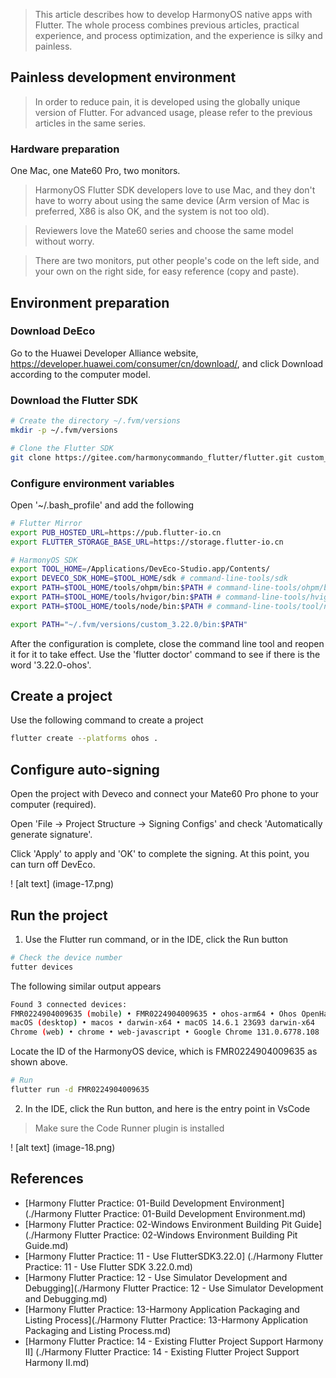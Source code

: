 > This article describes how to develop HarmonyOS native apps with Flutter. The whole process combines previous articles, practical experience, and process optimization, and the experience is silky and painless.

## Painless development environment

> In order to reduce pain, it is developed using the globally unique version of Flutter. For advanced usage, please refer to the previous articles in the same series.

### Hardware preparation

One Mac, one Mate60 Pro, two monitors.

> HarmonyOS Flutter SDK developers love to use Mac, and they don't have to worry about using the same device (Arm version of Mac is preferred, X86 is also OK, and the system is not too old).

> Reviewers love the Mate60 series and choose the same model without worry.

> There are two monitors, put other people's code on the left side, and your own on the right side, for easy reference (copy and paste).

## Environment preparation

### Download DeEco
Go to the Huawei Developer Alliance website, https://developer.huawei.com/consumer/cn/download/, and click Download according to the computer model.

### Download the Flutter SDK

```bash
# Create the directory ~/.fvm/versions
mkdir -p ~/.fvm/versions

# Clone the Flutter SDK
git clone https://gitee.com/harmonycommando_flutter/flutter.git custom_3.22.0
```
### Configure environment variables

Open '~/.bash_profile' and add the following

```bash
# Flutter Mirror
export PUB_HOSTED_URL=https://pub.flutter-io.cn
export FLUTTER_STORAGE_BASE_URL=https://storage.flutter-io.cn

# HarmonyOS SDK
export TOOL_HOME=/Applications/DevEco-Studio.app/Contents/
export DEVECO_SDK_HOME=$TOOL_HOME/sdk # command-line-tools/sdk
export PATH=$TOOL_HOME/tools/ohpm/bin:$PATH # command-line-tools/ohpm/bin
export PATH=$TOOL_HOME/tools/hvigor/bin:$PATH # command-line-tools/hvigor/bin
export PATH=$TOOL_HOME/tools/node/bin:$PATH # command-line-tools/tool/node/bin

export PATH="~/.fvm/versions/custom_3.22.0/bin:$PATH"
```

After the configuration is complete, close the command line tool and reopen it for it to take effect. Use the 'flutter doctor' command to see if there is the word '3.22.0-ohos'.

## Create a project

Use the following command to create a project

```bash
flutter create --platforms ohos .
```

## Configure auto-signing

Open the project with Deveco and connect your Mate60 Pro phone to your computer (required).

Open 'File -> Project Structure -> Signing Configs' and check 'Automatically generate signature'.

Click 'Apply' to apply and 'OK' to complete the signing. At this point, you can turn off DevEco.

! [alt text] (image-17.png)

## Run the project

1. Use the Flutter run command, or in the IDE, click the Run button

```bash
# Check the device number
futter devices
```

The following similar output appears

```bash
Found 3 connected devices:
FMR0224904009635 (mobile) • FMR0224904009635 • ohos-arm64 • Ohos OpenHarmony-5.0.1.115 (API 13)
macOS (desktop) • macos • darwin-x64 • macOS 14.6.1 23G93 darwin-x64
Chrome (web) • chrome • web-javascript • Google Chrome 131.0.6778.108
```

Locate the ID of the HarmonyOS device, which is FMR0224904009635 as shown above.

```bash
# Run
flutter run -d FMR0224904009635
```

2. In the IDE, click the Run button, and here is the entry point in VsCode

> Make sure the Code Runner plugin is installed

! [alt text] (image-18.png)

## References

- [Harmony Flutter Practice: 01-Build Development Environment](./Harmony Flutter Practice: 01-Build Development Environment.md)
- [Harmony Flutter Practice: 02-Windows Environment Building Pit Guide](./Harmony Flutter Practice: 02-Windows Environment Building Pit Guide.md)
- [Harmony Flutter Practice: 11 - Use FlutterSDK3.22.0] (./Harmony Flutter Practice: 11 - Use Flutter SDK 3.22.0.md)
- [Harmony Flutter Practice: 12 - Use Simulator Development and Debugging](./Harmony Flutter Practice: 12 - Use Simulator Development and Debugging.md)
- [Harmony Flutter Practice: 13-Harmony Application Packaging and Listing Process](./Harmony Flutter Practice: 13-Harmony Application Packaging and Listing Process.md)
- [Harmony Flutter Practice: 14 - Existing Flutter Project Support Harmony II] (./Harmony Flutter Practice: 14 - Existing Flutter Project Support Harmony II.md)